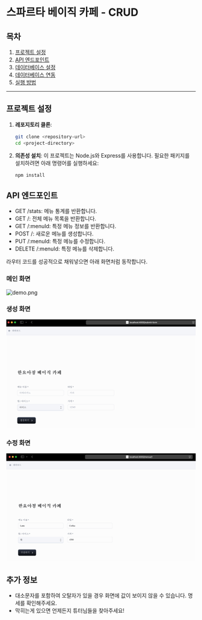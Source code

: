 
# 스파르타 베이직 카페 - CRUD


## 목차
1. [프로젝트 설정](#프로젝트-설정)
2. [API 엔드포인트](#api-엔드포인트)
3. [데이터베이스 설정](#데이터베이스-설정)
4. [데이터베이스 연동](#데이터베이스-연동)
5. [실행 방법](#실행-방법)

---

## 프로젝트 설정

1. **레포지토리 클론**:
   ```bash
   git clone <repository-url>
   cd <project-directory>
   ```

2. **의존성 설치**:
   이 프로젝트는 Node.js와 Express를 사용합니다. 필요한 패키지를 설치하려면 아래 명령어를 실행하세요:
   ```bash
   npm install
   ```

## API 엔드포인트

- GET /stats: 메뉴 통계를 반환합니다.
- GET /: 전체 메뉴 목록을 반환합니다.
- GET /:menuId: 특정 메뉴 정보를 반환합니다.
- POST /: 새로운 메뉴를 생성합니다.
- PUT /:menuId: 특정 메뉴를 수정합니다.
- DELETE /:menuId: 특정 메뉴를 삭제합니다.



라우터 코드를 성공적으로 채워넣으면 아래 화면처럼 동작합니다.

### 메인 화면
![demo.png](demo.png)

### 생성 화면

![demo3.png](demo-3.png)

### 수정 화면

![demo2.png](demo-2.png)



## 추가 정보

- 대소문자를 포함하여 오탈자가 있을 경우 화면에 값이 보이지 않을 수 있습니다. 명세를 확인해주세요.
- 막히는게 있으면 언제든지 튜터님들을 찾아주세요!

